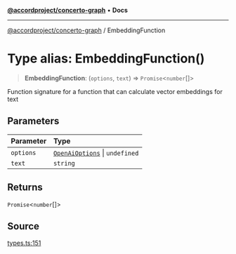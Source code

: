 [**@accordproject/concerto-graph**](../README.md) • **Docs**

***

[@accordproject/concerto-graph](../README.md) / EmbeddingFunction

# Type alias: EmbeddingFunction()

> **EmbeddingFunction**: (`options`, `text`) => `Promise`\<`number`[]\>

Function signature for a function that can calculate
vector embeddings for text

## Parameters

| Parameter | Type |
| :------ | :------ |
| `options` | [`OpenAiOptions`](OpenAiOptions.md) \| `undefined` |
| `text` | `string` |

## Returns

`Promise`\<`number`[]\>

## Source

[types.ts:151](https://github.com/accordproject/lab-concerto-graph/blob/3d5d649d27e9d0d9074fa504f52f930c3cf2ecbe/src/types.ts#L151)
